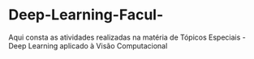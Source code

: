 # Deep-Learning-Facul-

Aqui consta as atividades realizadas na matéria de Tópicos Especiais - Deep Learning aplicado à Visão Computacional
